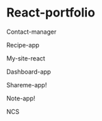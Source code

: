 # React-portfolio

Contact-manager

Recipe-app

My-site-react

Dashboard-app

Shareme-app!

Note-app!

NCS
